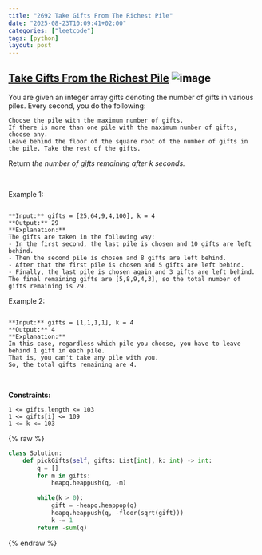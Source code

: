```yaml
---
title: "2692 Take Gifts From The Richest Pile"
date: "2025-08-23T10:09:41+02:00"
categories: ["leetcode"]
tags: [python]
layout: post
---
```


## [Take Gifts From the Richest Pile](https://leetcode.com/problems/take-gifts-from-the-richest-pile) ![image](https://img.shields.io/badge/Difficulty-Easy-brightgreen)

You are given an integer array gifts denoting the number of gifts in various piles. Every second, you do the following:

	Choose the pile with the maximum number of gifts.
	If there is more than one pile with the maximum number of gifts, choose any.
	Leave behind the floor of the square root of the number of gifts in the pile. Take the rest of the gifts.

Return *the number of gifts remaining after *k* seconds.*

 

Example 1:

```

**Input:** gifts = [25,64,9,4,100], k = 4
**Output:** 29
**Explanation:** 
The gifts are taken in the following way:
- In the first second, the last pile is chosen and 10 gifts are left behind.
- Then the second pile is chosen and 8 gifts are left behind.
- After that the first pile is chosen and 5 gifts are left behind.
- Finally, the last pile is chosen again and 3 gifts are left behind.
The final remaining gifts are [5,8,9,4,3], so the total number of gifts remaining is 29.

```

Example 2:

```

**Input:** gifts = [1,1,1,1], k = 4
**Output:** 4
**Explanation:** 
In this case, regardless which pile you choose, you have to leave behind 1 gift in each pile. 
That is, you can't take any pile with you. 
So, the total gifts remaining are 4.

```

 

**Constraints:**

	1 <= gifts.length <= 103
	1 <= gifts[i] <= 109
	1 <= k <= 103

{% raw %}
```python
class Solution:
    def pickGifts(self, gifts: List[int], k: int) -> int:
        q = []
        for m in gifts:
            heapq.heappush(q, -m)
        
        while(k > 0):
            gift = -heapq.heappop(q)
            heapq.heappush(q, -floor(sqrt(gift)))
            k -= 1
        return -sum(q)
```
{% endraw %}
